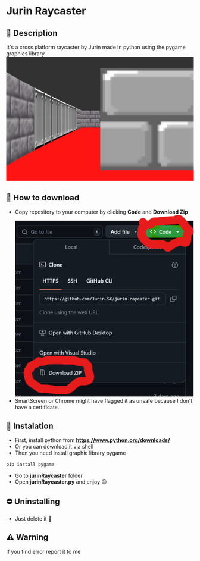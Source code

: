 # Jurin Raycaster
## 📖 Description
It's a cross platform raycaster by Jurin made in python using the pygame graphics library
![Preview](/readmeconf/preview.png/)
## 💽 How to download
* Copy repository to your computer by clicking **Code** and **Download Zip**
![Tutorial](/readmeconf/tutorial.png/)
* SmartScreen or Chrome might have flagged it as unsafe because I don't have a certificate.
## 💾 Instalation
* First, install python from **https://www.python.org/downloads/**
* Or you can download it via shell
* Then you need install graphic library pygame
```shell
pip install pygame
```
* Go to **jurinRaycaster** folder
* Open **jurinRaycaster.py** and enjoy 😊
## ⛔ Uninstalling
* Just delete it 🙂
## ⚠️ Warning
If you find error report it to me
